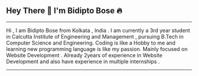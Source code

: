 <!-- @format -->

## Hey There :wave: I'm Bidipto Bose :fire:

<hr>

Hi , I am Bidipto Bose from Kolkata , India .
I am currently a 3rd year student in Calcutta Institute of Engineering and Management , pursuing B.Tech in Computer Science and Engineering.
Coding is like a Hobby to me and learning new programming language is like my passion.
Mainly focused on Website Development .
Already 2years of experience in Website Development and also have experience in multiple internships .

<hr>
